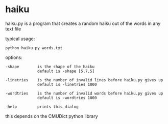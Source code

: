 # haiku

haiku.py is a program that creates a random haiku out of the words in any text file

typical usage:

	python haiku.py words.txt

options:

	-shape        is the shape of the haiku
	              default is -shape [5,7,5]

	-linetries    is the number of invalid lines before haiku.py gives up
	              default is -linetries 1000

	-wordtries    is the number of invalid words before haiku.py gives up
	              default is -wordtries 1000

	-help         prints this dialog

this depends on the CMUDict python library
